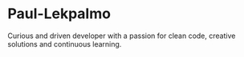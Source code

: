 # Paul-Lekpalmo
Curious and driven developer with a passion for clean code, creative solutions and continuous learning.
